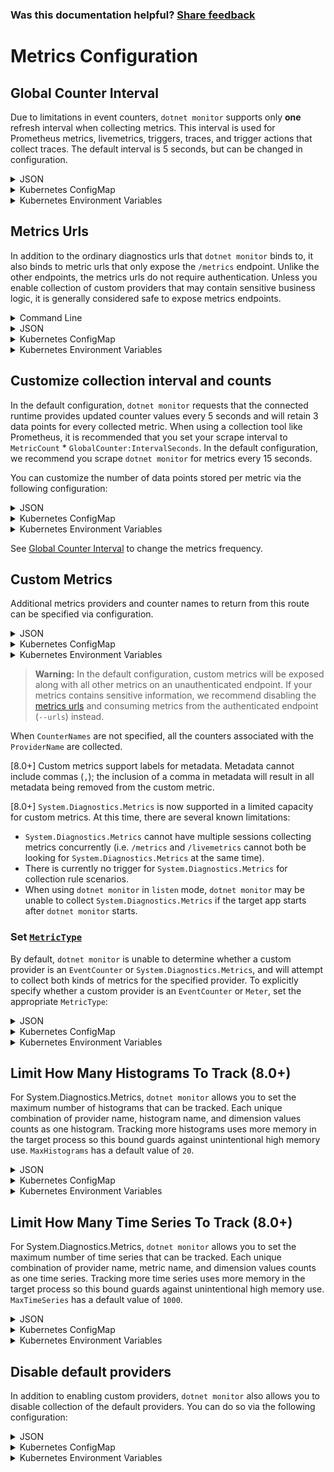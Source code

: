 
### Was this documentation helpful? [Share feedback](https://www.research.net/r/DGDQWXH?src=documentation%2Fconfiguration%2Fmetrics-configuration)

# Metrics Configuration

## Global Counter Interval

Due to limitations in event counters, `dotnet monitor` supports only **one** refresh interval when collecting metrics. This interval is used for
Prometheus metrics, livemetrics, triggers, traces, and trigger actions that collect traces. The default interval is 5 seconds, but can be changed in configuration.

<details>
  <summary>JSON</summary>

  ```json
  {
      "GlobalCounter": {
        "IntervalSeconds": 10
      }
  }
  ```
</details>

<details>
  <summary>Kubernetes ConfigMap</summary>
  
  ```yaml
  GlobalCounter__IntervalSeconds: "10"
  ```
</details>

<details>
  <summary>Kubernetes Environment Variables</summary>
  
  ```yaml
  - name: DotnetMonitor_GlobalCounter__IntervalSeconds
    value: "10"
  ```
</details>

## Metrics Urls

In addition to the ordinary diagnostics urls that `dotnet monitor` binds to, it also binds to metric urls that only expose the `/metrics` endpoint. Unlike the other endpoints, the metrics urls do not require authentication. Unless you enable collection of custom providers that may contain sensitive business logic, it is generally considered safe to expose metrics endpoints. 

<details>
  <summary>Command Line</summary>

  ```cmd
  dotnet monitor collect --metricUrls http://*:52325
  ```
</details>

<details>
  <summary>JSON</summary>

  ```json
  {
    "Metrics": {
      "Endpoints": "http://*:52325"
    }
  }
  ```
</details>

<details>
  <summary>Kubernetes ConfigMap</summary>
  
  ```yaml
  Metrics__Endpoints: "http://*:52325"
  ```
</details>

<details>
  <summary>Kubernetes Environment Variables</summary>
  
  ```yaml
  - name: DotnetMonitor_Metrics__Endpoints
    value: "http://*:52325"
  ```
</details>

## Customize collection interval and counts

In the default configuration, `dotnet monitor` requests that the connected runtime provides updated counter values every 5 seconds and will retain 3 data points for every collected metric. When using a collection tool like Prometheus, it is recommended that you set your scrape interval to `MetricCount` * `GlobalCounter:IntervalSeconds`. In the default configuration, we recommend you scrape `dotnet monitor` for metrics every 15 seconds.

You can customize the number of data points stored per metric via the following configuration:

<details>
  <summary>JSON</summary>

  ```json
  {
    "Metrics": {
      "MetricCount": 3
    }
  }
  ```
</details>

<details>
  <summary>Kubernetes ConfigMap</summary>
  
  ```yaml
  Metrics__MetricCount: "3"
  ```
</details>

<details>
  <summary>Kubernetes Environment Variables</summary>
  
  ```yaml
  - name: DotnetMonitor_Metrics__MetricCount
    value: "3"
  ```
</details>

See [Global Counter Interval](#global-counter-interval) to change the metrics frequency.

## Custom Metrics

Additional metrics providers and counter names to return from this route can be specified via configuration. 

<details>
  <summary>JSON</summary>

  ```json
  {
    "Metrics": {
      "Providers": [
        {
          "ProviderName": "Microsoft-AspNetCore-Server-Kestrel",
          "CounterNames": [
            "connections-per-second",
            "total-connections"
          ]
        }
      ]
    }
  }
  ```
</details>

<details>
  <summary>Kubernetes ConfigMap</summary>
  
  ```yaml
  Metrics__Providers__0__ProviderName: "Microsoft-AspNetCore-Server-Kestrel"
  Metrics__Providers__0__CounterNames__0: "connections-per-second"
  Metrics__Providers__0__CounterNames__1: "total-connections"
  ```
</details>

<details>
  <summary>Kubernetes Environment Variables</summary>
  
  ```yaml
  - name: DotnetMonitor_Metrics__Providers__0__ProviderName
    value: "Microsoft-AspNetCore-Server-Kestrel"
  - name: DotnetMonitor_Metrics__Providers__0__CounterNames__0
    value: "connections-per-second"
  - name: DotnetMonitor_Metrics__Providers__0__CounterNames__1
    value: "total-connections"
  ```
</details>

> **Warning:** In the default configuration, custom metrics will be exposed along with all other metrics on an unauthenticated endpoint. If your metrics contains sensitive information, we recommend disabling the [metrics urls](#metrics-urls) and consuming metrics from the authenticated endpoint (`--urls`) instead.

When `CounterNames` are not specified, all the counters associated with the `ProviderName` are collected.

[8.0+] Custom metrics support labels for metadata. Metadata cannot include commas (`,`); the inclusion of a comma in metadata will result in all metadata being removed from the custom metric.

[8.0+] `System.Diagnostics.Metrics` is now supported in a limited capacity for custom metrics. At this time, there are several known limitations:
 * `System.Diagnostics.Metrics` cannot have multiple sessions collecting metrics concurrently (i.e. `/metrics` and `/livemetrics` cannot both be looking for `System.Diagnostics.Metrics` at the same time). 
 * There is currently no trigger for `System.Diagnostics.Metrics` for collection rule scenarios.
 * When using `dotnet monitor` in `listen` mode, `dotnet monitor` may be unable to collect `System.Diagnostics.Metrics` if the target app starts after `dotnet monitor` starts.

### Set [`MetricType`](../api/definitions.md#metrictype-80)

By default, `dotnet monitor` is unable to determine whether a custom provider is an `EventCounter` or `System.Diagnostics.Metrics`, and will attempt to collect both kinds of metrics for the specified provider. To explicitly specify whether a custom provider is an `EventCounter` or `Meter`, set the appropriate `MetricType`:

<details>
  <summary>JSON</summary>

  ```json
  {
    "Metrics": {
      "Providers": [
        {
          "ProviderName": "MyCustomEventCounterProvider",
          "MetricType": "EventCounter"
        },
        {
          "ProviderName": "MyCustomSDMProvider",
          "MetricType": "Meter"
        }
      ]
    }
  }
  ```
</details>

<details>
  <summary>Kubernetes ConfigMap</summary>
  
  ```yaml
  Metrics__Providers__0__ProviderName: "MyCustomEventCounterProvider"
  Metrics__Providers__0__MetricType: "EventCounter"
  Metrics__Providers__1__ProviderName: "MyCustomSDMProvider"
  Metrics__Providers__1__MetricType: "Meter"
  ```
</details>

<details>
  <summary>Kubernetes Environment Variables</summary>
  
  ```yaml
  - name: DotnetMonitor_Metrics__Providers__0__ProviderName
    value: "MyCustomEventCounterProvider"
  - name: DotnetMonitor_Metrics__Providers__0__MetricType
    value: "EventCounter"
  - name: DotnetMonitor_Metrics__Providers__1__ProviderName
    value: "MyCustomSDMProvider"
  - name: DotnetMonitor_Metrics__Providers__1__MetricType
    value: "Meter"
  ```
</details>

## Limit How Many Histograms To Track (8.0+)

For System.Diagnostics.Metrics, `dotnet monitor` allows you to set the maximum number of histograms that can be tracked. Each unique combination of provider name, histogram name, and dimension values counts as one histogram. Tracking more histograms uses more memory in the target process so this bound guards against unintentional high memory use. `MaxHistograms` has a default value of `20`.

<details>
  <summary>JSON</summary>

  ```json
  {
    "GlobalCounter": {
      "MaxHistograms": 5
    }
  }
  ```
</details>

<details>
  <summary>Kubernetes ConfigMap</summary>
  
  ```yaml
  GlobalCounter__MaxHistograms: "5"
  ```
</details>

<details>
  <summary>Kubernetes Environment Variables</summary>
  
  ```yaml
  - name: DotnetMonitor_GlobalCounter__MaxHistograms
    value: "5"
  ```
</details>

## Limit How Many Time Series To Track (8.0+)

For System.Diagnostics.Metrics, `dotnet monitor` allows you to set the maximum number of time series that can be tracked. Each unique combination of provider name, metric name, and dimension values counts as one time series. Tracking more time series uses more memory in the target process so this bound guards against unintentional high memory use. `MaxTimeSeries` has a default value of `1000`.

<details>
  <summary>JSON</summary>

  ```json
  {
    "GlobalCounter": {
      "MaxTimeSeries": 500
    }
  }
  ```
</details>

<details>
  <summary>Kubernetes ConfigMap</summary>
  
  ```yaml
  GlobalCounter__MaxTimeSeries: "500"
  ```
</details>

<details>
  <summary>Kubernetes Environment Variables</summary>
  
  ```yaml
  - name: DotnetMonitor_GlobalCounter__MaxTimeSeries
    value: "500"
  ```
</details>

## Disable default providers

In addition to enabling custom providers, `dotnet monitor` also allows you to disable collection of the default providers. You can do so via the following configuration:

<details>
  <summary>JSON</summary>

  ```json
  {
    "Metrics": {
      "IncludeDefaultProviders": false
    }
  }
  ```
</details>

<details>
  <summary>Kubernetes ConfigMap</summary>
  
  ```yaml
  Metrics__IncludeDefaultProviders: "false"
  ```
</details>

<details>
  <summary>Kubernetes Environment Variables</summary>
  
  ```yaml
  - name: DotnetMonitor_Metrics__IncludeDefaultProviders
    value: "false"
  ```
</details>
